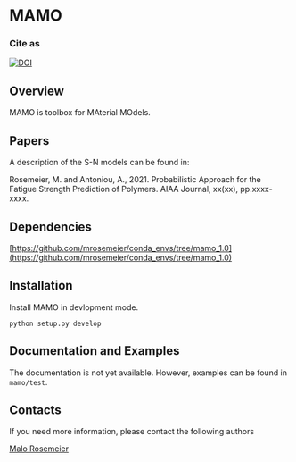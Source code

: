 # MAMO

### Cite as
[![DOI](https://zenodo.org/badge/363632970.svg)](https://zenodo.org/badge/latestdoi/363632970)

## Overview
MAMO is toolbox for MAterial MOdels.

## Papers
A description of the S-N models can be found in:

Rosemeier, M. and Antoniou, A., 2021. Probabilistic Approach for the Fatigue Strength Prediction of Polymers. AIAA Journal, xx(xx), pp.xxxx-xxxx.

## Dependencies
[https://github.com/mrosemeier/conda_envs/tree/mamo_1.0](https://github.com/mrosemeier/conda_envs/tree/mamo_1.0)

## Installation
Install MAMO in devlopment mode.

```
python setup.py develop

```

## Documentation and Examples
The documentation is not yet available.
However, examples can be found in ``mamo/test``.

## Contacts
If you need more information, please contact the following authors

[Malo Rosemeier](mailto:malo.rosemeier@iwes.fraunhofer.de)
